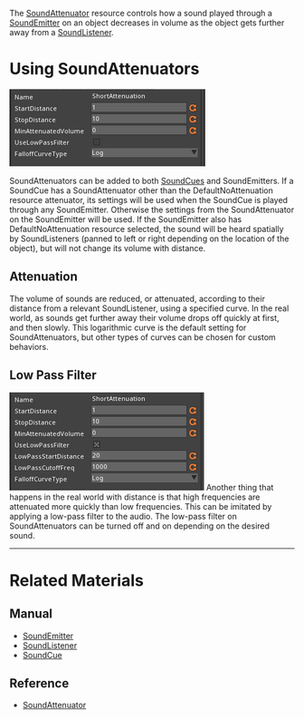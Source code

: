 The [SoundAttenuator](../../../code_reference/class_reference/soundattenuator.md) resource controls how a sound played through a [SoundEmitter](soundemitter.md) on an object decreases in volume as the object gets further away from a  [SoundListener](soundlistener.md). 

 # Using SoundAttenuators 


![Attenuator1](https://raw.githubusercontent.com/ZilchEngine/ZilchFiles/master/doc_files/3057.png)


SoundAttenuators can be added to both [SoundCues](soundcue.md) and SoundEmitters. If a SoundCue has a SoundAttenuator other than the DefaultNoAttenuation resource attenuator, its settings will be used when the SoundCue is played through any SoundEmitter. Otherwise the settings from the SoundAttenuator on the SoundEmitter will be used. If the SoundEmitter also has DefaultNoAttenuation resource selected, the sound will be heard spatially by SoundListeners (panned to left or right depending on the location of the object), but will not change its volume with distance.

 ## Attenuation

The volume of sounds are reduced, or attenuated, according to their distance from a relevant SoundListener, using a specified curve. In the real world, as sounds get further away their volume drops off quickly at first, and then slowly. This logarithmic curve is the default setting for SoundAttenuators, but other types of curves can be chosen for custom behaviors.

 ## Low Pass Filter



![Attenuator2](https://raw.githubusercontent.com/ZilchEngine/ZilchFiles/master/doc_files/3059.png) Another thing that happens in the real world with distance is that high frequencies are attenuated more quickly than low frequencies. This can be imitated by applying a low-pass filter to the audio. The low-pass filter on SoundAttenuators can be turned off and on depending on the desired sound.


---
 # Related Materials

 ## Manual

- [SoundEmitter](soundemitter.md)
- [SoundListener](soundlistener.md)
- [SoundCue](soundcue.md)

 ## Reference

- [SoundAttenuator](../../../code_reference/class_reference/soundattenuator.md) 

 
